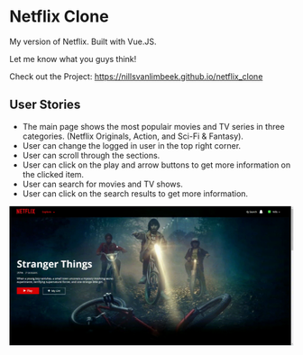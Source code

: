 # Netflix Clone


My version of Netflix. Built with Vue.JS.

Let me know what you guys think!

Check out the Project:  https://nillsvanlimbeek.github.io/netflix_clone



## User Stories
* The main page shows the most populair movies and TV series in three categories. (Netflix Originals, Action, and Sci-Fi & Fantasy).
* User can change the logged in user in the top right corner.
* User can scroll through the sections.
* User can click on the play and arrow buttons to get more information on the clicked item.
* User can search for movies and TV shows.
* User can click on the search results to get more information.


![User Menu & Users](./project_images/user-menu.gif)
